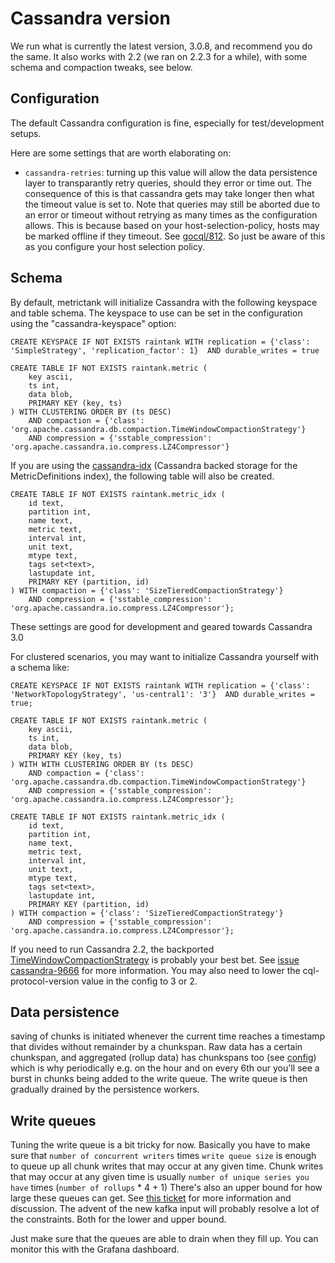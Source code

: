 # Cassandra version

We run what is currently the latest version, 3.0.8, and recommend you do the same.
It also works with 2.2 (we ran on 2.2.3 for a while), with some schema and compaction tweaks, see below.

## Configuration

The default Cassandra configuration is fine, especially for test/development setups.

Here are some settings that are worth elaborating on:

* `cassandra-retries`: turning up this value will allow the data persistence layer to transparantly retry queries, should they error or time out.  The consequence of this is that
  cassandra gets may take longer then what the timeout value is set to.  Note that queries may still be aborted due to an error or timeout without retrying as many times as the
  configuration allows.  This is because based on your host-selection-policy, hosts may be marked offline if they timeout.  See [gocql/812](https://github.com/gocql/gocql/issues/812).
  So just be aware of this as you configure your host selection policy.

## Schema

By default, metrictank will initialize Cassandra with the following keyspace and table schema.  The keyspace to use can be set in the configuration using the "cassandra-keyspace" option:

```
CREATE KEYSPACE IF NOT EXISTS raintank WITH replication = {'class': 'SimpleStrategy', 'replication_factor': 1}  AND durable_writes = true

CREATE TABLE IF NOT EXISTS raintank.metric (
    key ascii,
    ts int,
    data blob,
    PRIMARY KEY (key, ts)
) WITH CLUSTERING ORDER BY (ts DESC)
    AND compaction = {'class': 'org.apache.cassandra.db.compaction.TimeWindowCompactionStrategy'}
    AND compression = {'sstable_compression': 'org.apache.cassandra.io.compress.LZ4Compressor'}
```

If you are using the [cassandra-idx](https://github.com/raintank/metrictank/blob/master/docs/metadata.md) (Cassandra backed storage for the MetricDefinitions index), the following table will also be created.

```
CREATE TABLE IF NOT EXISTS raintank.metric_idx (
    id text,
    partition int,
    name text,
    metric text,
    interval int,
    unit text,
    mtype text,
    tags set<text>,
    lastupdate int,
    PRIMARY KEY (partition, id)
) WITH compaction = {'class': 'SizeTieredCompactionStrategy'}
    AND compression = {'sstable_compression': 'org.apache.cassandra.io.compress.LZ4Compressor'};
```

These settings are good for development and geared towards Cassandra 3.0

For clustered scenarios, you may want to initialize Cassandra yourself with a schema like:

```
CREATE KEYSPACE IF NOT EXISTS raintank WITH replication = {'class': 'NetworkTopologyStrategy', 'us-central1': '3'}  AND durable_writes = true;

CREATE TABLE IF NOT EXISTS raintank.metric (
    key ascii,
    ts int,
    data blob,
    PRIMARY KEY (key, ts)
) WITH WITH CLUSTERING ORDER BY (ts DESC)
    AND compaction = {'class': 'org.apache.cassandra.db.compaction.TimeWindowCompactionStrategy'}
    AND compression = {'sstable_compression': 'org.apache.cassandra.io.compress.LZ4Compressor'};

CREATE TABLE IF NOT EXISTS raintank.metric_idx (
    id text,
    partition int,
    name text,
    metric text,
    interval int,
    unit text,
    mtype text,
    tags set<text>,
    lastupdate int,
    PRIMARY KEY (partition, id)
) WITH compaction = {'class': 'SizeTieredCompactionStrategy'}
    AND compression = {'sstable_compression': 'org.apache.cassandra.io.compress.LZ4Compressor'};
```

If you need to run Cassandra 2.2, the backported [TimeWindowCompactionStrategy](https://github.com/jeffjirsa/twcs) is probably your best bet.
See [issue cassandra-9666](https://issues.apache.org/jira/browse/CASSANDRA-9666) for more information.
You may also need to lower the cql-protocol-version value in the config to 3 or 2.


## Data persistence

saving of chunks is initiated whenever the current time reaches a timestamp that divides without remainder by a chunkspan.
Raw data has a certain chunkspan, and aggregated (rollup data) has chunkspans too (see [config](https://github.com/raintank/metrictank/blob/master/docs/config.md#data)) which is
why periodically e.g. on the hour and on every 6th our you'll see a burst in chunks being added to the write queue.
The write queue is then gradually drained by the persistence workers.


## Write queues

Tuning the write queue is a bit tricky for now.
Basically you have to make sure that `number of concurrent writers` times `write queue size` is enough to queue up all chunk writes that may occur at any given time.
Chunk writes that may occur at any given time is usually `number of unique series you have` times (`number of rollups` * 4 + 1)
There's also an upper bound for how large these queues can get.
See [this ticket](https://github.com/raintank/metrictank/issues/125) for more information and discussion.
The advent of the new kafka input will probably resolve a lot of the constraints. Both for the lower and upper bound.


Just make sure that the queues are able to drain when they fill up. You can monitor this with the Grafana dashboard.

